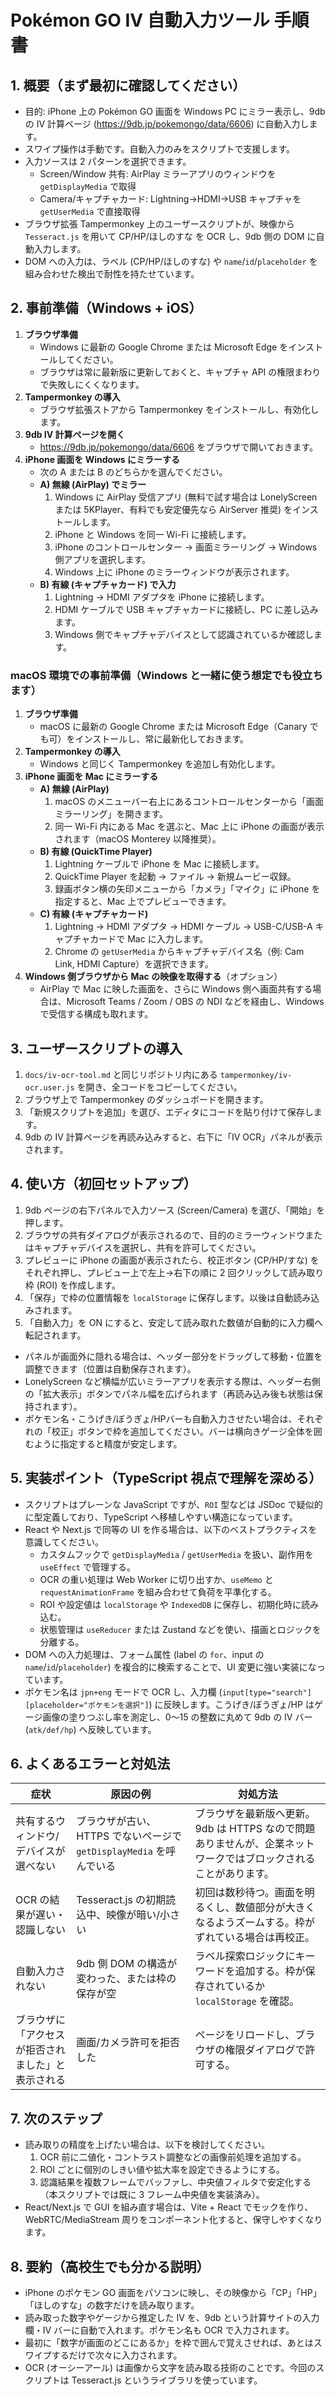 # Pokémon GO IV 自動入力ツール 手順書

## 1. 概要（まず最初に確認してください）
- 目的: iPhone 上の Pokémon GO 画面を Windows PC にミラー表示し、9db の IV 計算ページ (https://9db.jp/pokemongo/data/6606) に自動入力します。
- スワイプ操作は手動です。自動入力のみをスクリプトで支援します。
- 入力ソースは 2 パターンを選択できます。
  - Screen/Window 共有: AirPlay ミラーアプリのウィンドウを `getDisplayMedia` で取得
  - Camera/キャプチャカード: Lightning→HDMI→USB キャプチャを `getUserMedia` で直接取得
- ブラウザ拡張 Tampermonkey 上のユーザースクリプトが、映像から `Tesseract.js` を用いて CP/HP/ほしのすな を OCR し、9db 側の DOM に自動入力します。
- DOM への入力は、ラベル (CP/HP/ほしのすな) や `name`/`id`/`placeholder` を組み合わせた検出で耐性を持たせています。

## 2. 事前準備（Windows + iOS）
1. **ブラウザ準備**
   - Windows に最新の Google Chrome または Microsoft Edge をインストールしてください。
   - ブラウザは常に最新版に更新しておくと、キャプチャ API の権限まわりで失敗しにくくなります。
2. **Tampermonkey の導入**
   - ブラウザ拡張ストアから Tampermonkey をインストールし、有効化します。
3. **9db IV 計算ページを開く**
   - https://9db.jp/pokemongo/data/6606 をブラウザで開いておきます。
4. **iPhone 画面を Windows にミラーする**
   - 次の A または B のどちらかを選んでください。
   - **A) 無線 (AirPlay) でミラー**
     1. Windows に AirPlay 受信アプリ (無料で試す場合は LonelyScreen または 5KPlayer、有料でも安定優先なら AirServer 推奨) をインストールします。
     2. iPhone と Windows を同一 Wi-Fi に接続します。
     3. iPhone のコントロールセンター → 画面ミラーリング → Windows 側アプリを選択します。
     4. Windows 上に iPhone のミラーウィンドウが表示されます。
   - **B) 有線 (キャプチャカード) で入力**
     1. Lightning → HDMI アダプタを iPhone に接続します。
     2. HDMI ケーブルで USB キャプチャカードに接続し、PC に差し込みます。
     3. Windows 側でキャプチャデバイスとして認識されているか確認します。

### macOS 環境での事前準備（Windows と一緒に使う想定でも役立ちます）
1. **ブラウザ準備**
   - macOS に最新の Google Chrome または Microsoft Edge（Canary でも可）をインストールし、常に最新化しておきます。
2. **Tampermonkey の導入**
   - Windows と同じく Tampermonkey を追加し有効化します。
3. **iPhone 画面を Mac にミラーする**
   - **A) 無線 (AirPlay)**
     1. macOS のメニューバー右上にあるコントロールセンターから「画面ミラーリング」を開きます。
     2. 同一 Wi-Fi 内にある Mac を選ぶと、Mac 上に iPhone の画面が表示されます（macOS Monterey 以降推奨）。
   - **B) 有線 (QuickTime Player)**
     1. Lightning ケーブルで iPhone を Mac に接続します。
     2. QuickTime Player を起動 → ファイル → 新規ムービー収録。
     3. 録画ボタン横の矢印メニューから「カメラ」「マイク」に iPhone を指定すると、Mac 上でプレビューできます。
   - **C) 有線 (キャプチャカード)**
     1. Lightning → HDMI アダプタ → HDMI ケーブル → USB-C/USB-A キャプチャカードで Mac に入力します。
     2. Chrome の `getUserMedia` からキャプチャデバイス名（例: Cam Link, HDMI Capture）を選択できます。
4. **Windows 側ブラウザから Mac の映像を取得する**（オプション）
   - AirPlay で Mac に映した画面を、さらに Windows 側へ画面共有する場合は、Microsoft Teams / Zoom / OBS の NDI などを経由し、Windows で受信する構成も取れます。

## 3. ユーザースクリプトの導入
1. `docs/iv-ocr-tool.md` と同じリポジトリ内にある `tampermonkey/iv-ocr.user.js` を開き、全コードをコピーしてください。
2. ブラウザ上で Tampermonkey のダッシュボードを開きます。
3. 「新規スクリプトを追加」を選び、エディタにコードを貼り付けて保存します。
4. 9db の IV 計算ページを再読み込みすると、右下に「IV OCR」パネルが表示されます。

## 4. 使い方（初回セットアップ）
1. 9db ページの右下パネルで入力ソース (Screen/Camera) を選び、「開始」を押します。
2. ブラウザの共有ダイアログが表示されるので、目的のミラーウィンドウまたはキャプチャデバイスを選択し、共有を許可してください。
3. プレビューに iPhone の画面が表示されたら、校正ボタン (CP/HP/すな) をそれぞれ押し、プレビュー上で左上→右下の順に 2 回クリックして読み取り枠 (ROI) を作成します。
4. 「保存」で枠の位置情報を `localStorage` に保存します。以後は自動読み込みされます。
5. 「自動入力」を ON にすると、安定して読み取れた数値が自動的に入力欄へ転記されます。
  - パネルが画面外に隠れる場合は、ヘッダー部分をドラッグして移動・位置を調整できます（位置は自動保存されます）。
  - LonelyScreen など横幅が広いミラーアプリを表示する際は、ヘッダー右側の「拡大表示」ボタンでパネル幅を広げられます（再読み込み後も状態は保持されます）。
  - ポケモン名・こうげき/ぼうぎょ/HPバーも自動入力させたい場合は、それぞれの「校正」ボタンで枠を追加してください。バーは横向きゲージ全体を囲むように指定すると精度が安定します。

## 5. 実装ポイント（TypeScript 視点で理解を深める）
- スクリプトはプレーンな JavaScript ですが、`ROI` 型などは JSDoc で疑似的に型定義しており、TypeScript へ移植しやすい構造になっています。
- React や Next.js で同等の UI を作る場合は、以下のベストプラクティスを意識してください。
  - カスタムフックで `getDisplayMedia` / `getUserMedia` を扱い、副作用を `useEffect` で管理する。
  - OCR の重い処理は Web Worker に切り出すか、`useMemo` と `requestAnimationFrame` を組み合わせて負荷を平準化する。
  - ROI や設定値は `localStorage` や `IndexedDB` に保存し、初期化時に読み込む。
  - 状態管理は `useReducer` または Zustand などを使い、描画とロジックを分離する。
- DOM への入力処理は、フォーム属性 (label の `for`、input の `name`/`id`/`placeholder`) を複合的に検索することで、UI 変更に強い実装になっています。
- ポケモン名は `jpn+eng` モードで OCR し、入力欄 (`input[type="search"][placeholder="ポケモンを選択"]`) に反映します。こうげき/ぼうぎょ/HP はゲージ画像の塗りつぶし率を測定し、0～15 の整数に丸めて 9db の IV バー (`atk/def/hp`) へ反映しています。

## 6. よくあるエラーと対処法
| 症状 | 原因の例 | 対処方法 |
| ---- | -------- | -------- |
| 共有するウィンドウ/デバイスが選べない | ブラウザが古い、HTTPS でないページで `getDisplayMedia` を呼んでいる | ブラウザを最新版へ更新。9db は HTTPS なので問題ありませんが、企業ネットワークではブロックされることがあります。 |
| OCR の結果が遅い・認識しない | Tesseract.js の初期読込中、映像が暗い/小さい | 初回は数秒待つ。画面を明るくし、数値部分が大きくなるようズームする。枠がずれている場合は再校正。 |
| 自動入力されない | 9db 側 DOM の構造が変わった、または枠の保存が空 | ラベル探索ロジックにキーワードを追加する。枠が保存されているか `localStorage` を確認。 |
| ブラウザに「アクセスが拒否されました」と表示される | 画面/カメラ許可を拒否した | ページをリロードし、ブラウザの権限ダイアログで許可する。 |

## 7. 次のステップ
- 読み取りの精度を上げたい場合は、以下を検討してください。
  1. OCR 前に二値化・コントラスト調整などの画像前処理を追加する。
  2. ROI ごとに個別のしきい値や拡大率を設定できるようにする。
  3. 認識結果を複数フレームでバッファし、中央値フィルタで安定化する（本スクリプトでは既に 3 フレーム中央値を実装済み）。
- React/Next.js で GUI を組み直す場合は、Vite + React でモックを作り、WebRTC/MediaStream 周りをコンポーネント化すると、保守しやすくなります。

## 8. 要約（高校生でも分かる説明）
- iPhone のポケモン GO 画面をパソコンに映し、その映像から「CP」「HP」「ほしのすな」の数字だけを読み取ります。
- 読み取った数字やゲージから推定した IV を、9db という計算サイトの入力欄・IV バーに自動で入れます。ポケモン名も OCR で入力されます。
- 最初に「数字が画面のどこにあるか」を枠で囲んで覚えさせれば、あとはスワイプするだけで次々に入力されます。
- OCR (オーシーアール) は画像から文字を読み取る技術のことです。今回のスクリプトは Tesseract.js というライブラリを使っています。
